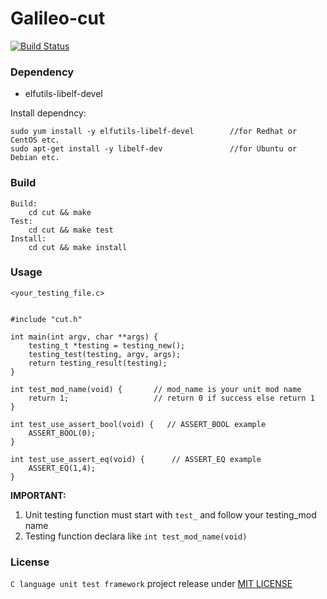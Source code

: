 # Galileo-cut

[![Build Status](https://travis-ci.org/ColeChan/Galileo-cut.svg?branch=dev)](https://travis-ci.org/ColeChan/Galileo-cut)

### Dependency

* elfutils-libelf-devel

Install dependncy:

    sudo yum install -y elfutils-libelf-devel        //for Redhat or CentOS etc.
    sudo apt-get install -y libelf-dev               //for Ubuntu or Debian etc.
    
### Build

    Build:
        cd cut && make
    Test:
        cd cut && make test
    Install:
        cd cut && make install
    
### Usage

    <your_testing_file.c>


    #include "cut.h"

    int main(int argv, char **args) {
        testing_t *testing = testing_new();
        testing_test(testing, argv, args);
        return testing_result(testing);
    }

    int test_mod_name(void) {       // mod_name is your unit mod name
        return 1;                   // return 0 if success else return 1 
    }
    
    int test_use_assert_bool(void) {   // ASSERT_BOOL example
        ASSERT_BOOL(0);
    }

    int test_use_assert_eq(void) {      // ASSERT_EQ example
        ASSERT_EQ(1,4);
    }
    
**IMPORTANT:**

1. Unit testing function must start with `test_` and follow your testing_mod name
2. Testing function declara like `int test_mod_name(void)`
    
### License

`C language unit test framework` project release under [MIT LICENSE](https://github.com/tor4z/Galileo-cut/blob/master/LICENSE)